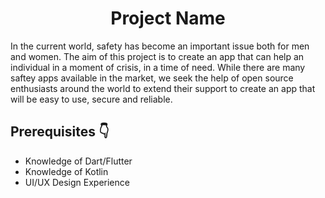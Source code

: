 <h1 align="center"><b>Project Name</b></h1>

In the current world, safety has become an important issue both for men and women. The aim of this project is to create an app that can help an individual in a moment of crisis, in a time of need. While there are many saftey apps available in the market, we seek the help of open source enthusiasts around the world to extend their support to create an app that will be easy to use, secure and reliable. 

## Prerequisites  :point_down:
- Knowledge of Dart/Flutter
- Knowledge of Kotlin
- UI/UX Design Experience
